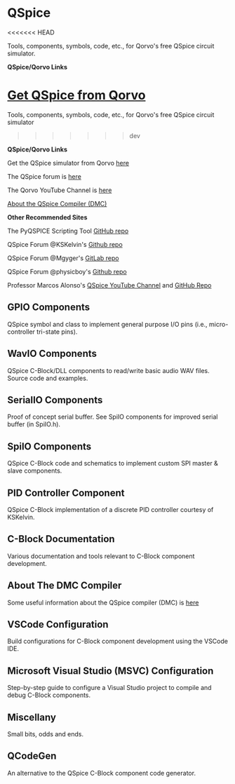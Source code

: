 # QSpice
<<<<<<< HEAD

Tools, components, symbols, code, etc., for Qorvo's free QSpice circuit simulator.

**QSpice/Qorvo Links**

[Get QSpice from Qorvo](https://www.qorvo.com/)
=======

Tools, components, symbols, code, etc., for Qorvo's free QSpice circuit simulator
>>>>>>> dev

**QSpice/Qorvo Links**

Get the QSpice simulator from Qorvo [here](https://www.qorvo.com/)

The QSpice forum is [here](https://forum.qorvo.com/c/qspice/)

The Qorvo YouTube Channel is [here](https://www.youtube.com/c/qorvo)

[About the QSpice Compiler (DMC)](README_DMC.md)

**Other Recommended Sites**

The PyQSPICE Scripting Tool [GitHub repo](https://github.com/Qorvo/PyQSPICE)

QSpice Forum @KSKelvin's [Github repo](https://github.com/KSKelvin-Github/Qspice/)

QSpice Forum @Mgyger's [GitLab repo](https://gitlab.com/mgyger/qspice-symbols/)

QSpice Forum @physicboy's [Github repo](https://github.com/physicboy/QSPICE)

Professor Marcos Alonso's [QSpice YouTube Channel](https://www.youtube.com/@MarcosAlonsoElectronics) and [GitHub Repo](https://github.com/marcosalonsoelectronics/website)

## GPIO Components
QSpice symbol and class to implement general purpose I/O pins (i.e., micro-controller tri-state pins).

## WavIO Components
QSpice C-Block/DLL components to read/write basic audio WAV files.  Source code and examples.

## SerialIO Components
Proof of concept serial buffer.  See SpiIO components for improved serial buffer (in SpiIO.h).

## SpiIO Components
QSpice C-Block code and schematics to implement custom SPI master & slave components.

## PID Controller Component
QSpice C-Block implementation of a discrete PID controller courtesy of KSKelvin.

## C-Block Documentation
Various documentation and tools relevant to C-Block component development.

## About The DMC Compiler
Some useful information about the QSpice compiler (DMC) is [here](README_DMC.md)

## VSCode Configuration
Build configurations for C-Block component development using the VSCode IDE.

## Microsoft Visual Studio (MSVC) Configuration
Step-by-step guide to configure a Visual Studio project to compile and debug C-Block components.

## Miscellany
Small bits, odds and ends.

## QCodeGen
An alternative to the QSpice C-Block component code generator.
